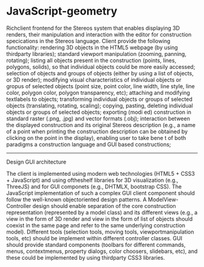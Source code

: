 # JavaScript-geometry

Richclient frontend for the Stereos system that enables displaying  3D renders, their manipulation and interaction with the editor for construction specications in the Stereos language. Client provide the following functionality: rendering 3D objects in the HTML5 webpage (by using thirdparty libraries); standard viewport manipulation (zooming, panning, rotating); listing all objects present in the construction (points, lines, polygons,solids), so that individual objects could be more easily accessed; selection of objects and groups of objects (either by using a list ofobjects, or 3D render); modifying visual characteristics of individual objects or gropus ofselected objects (point size, point color, line width, line style, line color,polygon color, polygon transparency, etc); attaching and modifying textlabels to objects; transforming individual objects or groups of selected objects(translating, rotating, scaling); copying, pasting, deleting individual objects or groups of selectedobjects; exporting (modi ed) construction in standard raster (.png, .jpg) andvector formats (.obj); interaction between the displayed construction and its original Stereosdescription (e.g., a name of a point when printing the construction description can be obtained by clicking on the point in the display), enabling user to take bene t of both paradigms a construction language and GUI based constructions; - - - - - - - - - - - - - - - - - - - - - - - - - - -
DesignGUI architectureThe client is implemented using modern web technologies (HTML5 + CSS3 + JavaScript) and using oftheshelf libraries for 3D visualization (e.g., ThreeJS) and for GUI componets (e.g., DHTMLX, bootstrap CSS). The JavaScript implementation of such a complex GUI client component should follow the well-known objectoriented design patterns. A ModelView- Controller design should enable separation of the core construction representation (represented by a model class) and its different views (e.g., a view in the form of 3D render and view in the form of list of objects should coexist in the same page and refer to the same underlying construction model). Different tools (selection tools, moving tools, viewportmanipulation tools, etc) should be implement within different controller classes. GUI should provide standard components (toolbars for different commands, menus, contextmenus, property dialogs, color choosers, slidebars, etc), and these could be implemented by using thirdparty CSS3 libraries.
